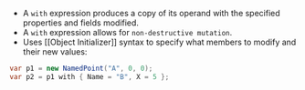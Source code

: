 - A `with` expression produces a copy of its operand with the specified properties and fields modified. 
- A `with` expression allows for `non-destructive mutation`.
- Uses [[Object Initializer]] syntax to specify what members to modify and their new values:

```csharp
var p1 = new NamedPoint("A", 0, 0);
var p2 = p1 with { Name = "B", X = 5 };
```